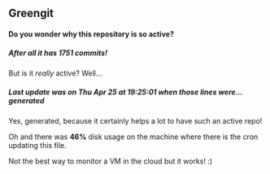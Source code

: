 ## Greengit

#### Do you wonder why this repository is so active?

##### After all it has 1751 commits!

But is it *really* active? Well...

##### Last update was on Thu Apr 25 at 19:25:01 when those lines were... generated

Yes, generated, because it certainly helps a lot to have such an active repo!

Oh and there was **46%** disk usage on the machine
where there is the cron updating this file.

Not the best way to monitor a VM in the cloud but it works! :)
